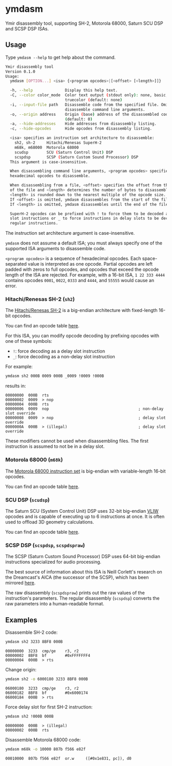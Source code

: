 # ymdasm
Ymir disassembly tool, supporting SH-2, Motorola 68000, Saturn SCU DSP and SCSP DSP ISAs.



## Usage

Type `ymdasm --help` to get help about the command.

```sh
Ymir disassembly tool
Version 0.1.0
Usage:
  ymdasm [OPTION...] <isa> {<program opcodes>|[<offset> [<length>]]}

  -h, --help              Display this help text.
  -C, --color color_mode  Color text output (stdout only): none, basic,
                          truecolor (default: none)
  -i, --input-file path   Disassemble code from the specified file. Omit to
                          disassemble command line arguments.
  -o, --origin address    Origin (base) address of the disassembled code.
                          (default: 0)
  -a, --hide-addresses    Hide addresses from disassembly listing.
  -c, --hide-opcodes      Hide opcodes from disassembly listing.

  <isa> specifies an instruction set architecture to disassemble:
    sh2, sh-2     Hitachi/Renesas SuperH-2
    m68k, m68000  Motorola 68000
    scudsp        SCU (Saturn Control Unit) DSP
    scspdsp       SCSP (Saturn Custom Sound Processor) DSP
  This argument is case-insensitive.

  When disassembling command line arguments, <program opcodes> specifies the
  hexadecimal opcodes to disassemble.

  When disassembling from a file, <offset> specifies the offset from the start
  of the file and <length> determines the number of bytes to disassemble.
  <length> is rounded down to the nearest multiple of the opcode size.
  If <offset> is omitted, ymdasm disassembles from the start of the file.
  If <length> is omitted, ymdasm disassembles until the end of the file.

  SuperH-2 opcodes can be prefixed with ! to force them to be decoded as delay
  slot instructions or _ to force instructions in delay slots to be decoded as
  regular instructions.
```

The instruction set architecture argument is case-insensitive.

`ymdasm` does not assume a default ISA; you must always specify one of the supported ISA arguments to disassemble code.

`<program opcodes>` is a sequence of hexadecimal opcodes. Each space-separated value is interpreted as one opcode.
Partial opcodes are left padded with zeros to full opcodes, and opcodes that exceed the opcode length of the ISA are
rejected. For example, with a 16-bit ISA, `1 22 333 4444` contains opcodes `0001`, `0022`, `0333` and `4444`, and
`55555` would cause an error.



### Hitachi/Renesas SH-2 (`sh2`)

The [Hitachi/Renesas SH-2](https://en.wikipedia.org/wiki/SuperH) is a big-endian architecture with fixed-length 16-bit
opcodes.

You can find an opcode table [here](https://shared-ptr.com/sh_insns.html).

For this ISA, you can modify opcode decoding by prefixing opcodes with one of these symbols:
- `!`: force decoding as a delay slot instruction
- `_`: force decoding as a non-delay slot instruction

For example:
```sh
ymdasm sh2 000B 0009 000B _0009 !0009 !000B
```
results in:
```
00000000  000B  rts
00000002  0009  > nop
00000004  000B  rts
00000006  0009  nop                                       ; non-delay slot override
00000008  0009  > nop                                     ; delay slot override
0000000A  000B  > (illegal)                               ; delay slot override
```

These modifiers cannot be used when disassembling files. The first instruction is assumed to not be in a delay slot.



### Motorola 68000 (`m68k`)

The [Motorola 68000 instruction set](https://en.wikipedia.org/wiki/Motorola_68000) is big-endian with variable-length
16-bit opcodes.

You can find an opcode table [here](http://goldencrystal.free.fr/M68kOpcodes-v2.3.pdf).



### SCU DSP (`scudsp`)

The Saturn SCU (System Control Unit) DSP uses 32-bit big-endian [VLIW](https://en.wikipedia.org/wiki/Very_long_instruction_word)
opcodes and is capable of executing up to 6 instructions at once. It is often used to offload 3D geometry calculations.

You can find an opcode table [here](https://github.com/srg320/Saturn_hw/blob/main/SCU/SCU%20DSP.xlsx).



### SCSP DSP (`scspdsp`, `scspdspraw`)

The SCSP (Saturn Custom Sound Processor) DSP uses 64-bit big-endian instructions specialized for audio processing.

The best source of information about this ISA is Neill Corlett's research on the Dreamcast's AICA (the successor of the
SCSP), which has been mirrored [here](https://raw.githubusercontent.com/Senryoku/dreamcast-docs/refs/heads/master/AICA/DOCS/myaica.txt).

The raw disassembly (`scspdspraw`) prints out the raw values of the instruction's parameters.
The regular disassembly (`scspdsp`) converts the raw parameters into a human-readable format.



## Examples

Disassemble SH-2 code:
```sh
ymdasm sh2 3233 8BF8 000B
```
```
00000000  3233  cmp/ge    r3, r2
00000002  8BF8  bf        #0xFFFFFFF4
00000004  000B  > rts
```

Change origin:
```sh
ymdasm sh2 -o 6000180 3233 8BF8 000B
```
```
06000180  3233  cmp/ge    r3, r2
06000182  8BF8  bf        #0x6000174
06000184  000B  > rts
```

Force delay slot for first SH-2 instruction:
```sh
ymdasm sh2 !000B 000B
```
```
00000000  000B  > (illegal)
00000002  000B  rts
```

Disassemble Motorola 68000 code:
```sh
ymdasm m68k -o 10000 807b f566 e82f
```
```
00010000  807b f566 e82f  or.w     ([#0x1e831, pc]), d0
```
